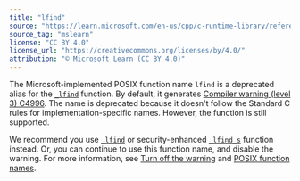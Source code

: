 ```yaml
---
title: "lfind"
source: "https://learn.microsoft.com/en-us/cpp/c-runtime-library/reference/posix-lfind?view=msvc-170"
source_tag: "mslearn"
license: "CC BY 4.0"
license_url: "https://creativecommons.org/licenses/by/4.0/"
attribution: "© Microsoft Learn (CC BY 4.0)"
---
```

The Microsoft-implemented POSIX function name `lfind` is a deprecated alias for the [`_lfind`](https://learn.microsoft.com/en-us/cpp/c-runtime-library/reference/lfind?view=msvc-170) function. By default, it generates [Compiler warning (level 3) C4996](https://learn.microsoft.com/en-us/cpp/error-messages/compiler-warnings/compiler-warning-level-3-c4996?view=msvc-170). The name is deprecated because it doesn't follow the Standard C rules for implementation-specific names. However, the function is still supported.

We recommend you use [`_lfind`](https://learn.microsoft.com/en-us/cpp/c-runtime-library/reference/lfind?view=msvc-170) or security-enhanced [`_lfind_s`](https://learn.microsoft.com/en-us/cpp/c-runtime-library/reference/lfind-s?view=msvc-170) function instead. Or, you can continue to use this function name, and disable the warning. For more information, see [Turn off the warning](https://learn.microsoft.com/en-us/cpp/error-messages/compiler-warnings/compiler-warning-level-3-c4996?view=msvc-170#turn-off-the-warning) and [POSIX function names](https://learn.microsoft.com/en-us/cpp/error-messages/compiler-warnings/compiler-warning-level-3-c4996?view=msvc-170#posix-function-names).
